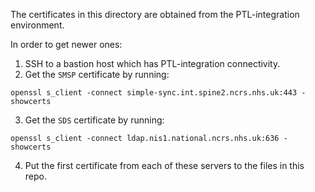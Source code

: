 The certificates in this directory are obtained from the PTL-integration environment.

In order to get newer ones:
1. SSH to a bastion host which has PTL-integration connectivity.
2. Get the `SMSP` certificate by running:
```
openssl s_client -connect simple-sync.int.spine2.ncrs.nhs.uk:443 -showcerts
```
3. Get the `SDS` certificate by running:
```
openssl s_client -connect ldap.nis1.national.ncrs.nhs.uk:636 -showcerts
```
4. Put the first certificate from each of these servers to the files in this repo.
